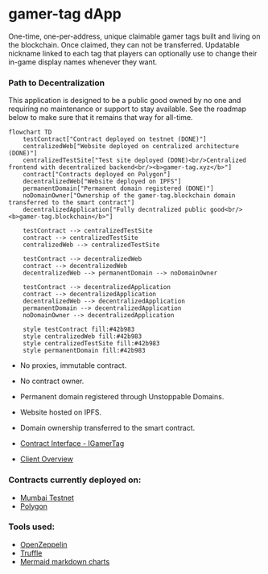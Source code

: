 # gamer-tag dApp

One-time, one-per-address, unique claimable gamer tags built and living on the blockchain. Once claimed, they can not be transferred.
Updatable nickname linked to each tag that players can optionally use to change their in-game display names whenever they want.

### Path to Decentralization
This application is designed to be a public good owned by no one and requiring no maintenance or support to stay available. 
See the roadmap below to make sure that it remains that way for all-time. 
```mermaid
flowchart TD
	testContract["Contract deployed on testnet (DONE)"]
	centralizedWeb["Website deployed on centralized architecture (DONE)"]
	centralizedTestSite["Test site deployed (DONE)<br/>Centralized frontend with decentralized backend<br/><b>gamer-tag.xyz</b>"]
	contract["Contracts deployed on Polygon"]
	decentralizedWeb["Website deployed on IPFS"]
	permanentDomain["Permanent domain registered (DONE)"]
	noDomainOwner["Ownership of the gamer-tag.blockchain domain transferred to the smart contract"]
	decentralizedApplication["Fully decntralized public good<br/><b>gamer-tag.blockchain</b>"]
	
	testContract --> centralizedTestSite
	contract --> centralizedTestSite
	centralizedWeb --> centralizedTestSite
	
	testContract --> decentralizedWeb
	contract --> decentralizedWeb
	decentralizedWeb --> permanentDomain --> noDomainOwner
	
	testContract --> decentralizedApplication
	contract --> decentralizedApplication
	decentralizedWeb --> decentralizedApplication
	permanentDomain --> decentralizedApplication
	noDomainOwner --> decentralizedApplication
	
	style testContract fill:#42b983
	style centralizedWeb fill:#42b983
	style centralizedTestSite fill:#42b983
	style permanentDomain fill:#42b983
```
- No proxies, immutable contract. 
- No contract owner.
- Permanent domain registered through Unstoppable Domains.
- Website hosted on IPFS. 
- Domain ownership transferred to the smart contract.

- [Contract Interface - IGamerTag](contracts/IGamerTag.sol)
- [Client Overview](client/README.md)

### Contracts currently deployed on:
- [Mumbai Testnet](https://mumbai.polygonscan.com/address/TODO)
- [Polygon](https://polygonscan.com/address/TODO)

### Tools used:
- [OpenZeppelin](https://docs.openzeppelin.com/contracts/4.x/)
- [Truffle](https://trufflesuite.com/)
- [Mermaid markdown charts](https://mermaid-js.github.io/mermaid/#/flowchart)